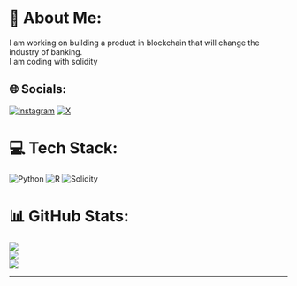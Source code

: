 # 💫 About Me:
I am working on building a product in blockchain that will change the industry of banking.<br>I am coding with solidity


## 🌐 Socials:
[![Instagram](https://img.shields.io/badge/Instagram-%23E4405F.svg?logo=Instagram&logoColor=white)](https://instagram.com/danielakinbule) [![X](https://img.shields.io/badge/X-black.svg?logo=X&logoColor=white)](https://x.com/DAkinbule) 

# 💻 Tech Stack:
![Python](https://img.shields.io/badge/python-3670A0?style=for-the-badge&logo=python&logoColor=ffdd54) ![R](https://img.shields.io/badge/r-%23276DC3.svg?style=for-the-badge&logo=r&logoColor=white) ![Solidity](https://img.shields.io/badge/Solidity-%23363636.svg?style=for-the-badge&logo=solidity&logoColor=white)
# 📊 GitHub Stats:
![](https://github-readme-stats.vercel.app/api?username=Daniel-Anuooluwa&theme=dark&hide_border=false&include_all_commits=false&count_private=false)<br/>
![](https://github-readme-streak-stats.herokuapp.com/?user=Daniel-Anuooluwa&theme=dark&hide_border=false)<br/>
![](https://github-readme-stats.vercel.app/api/top-langs/?username=Daniel-Anuooluwa&theme=dark&hide_border=false&include_all_commits=false&count_private=false&layout=compact)

---
